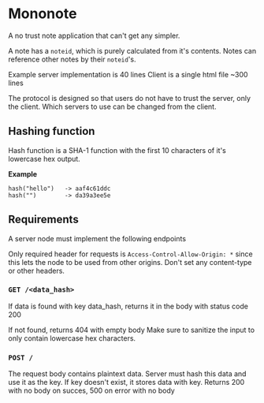 # Mononote

A no trust note application that can't get any simpler.

A note has a `noteid`, which is purely calculated from it's contents.
Notes can reference other notes by their `noteid`'s.

Example server implementation is 40 lines
Client is a single html file ~300 lines

The protocol is designed so that users do not have to trust the server, only the client.
Which servers to use can be changed from the client.

## Hashing function

Hash function is a SHA-1 function with the first 10 characters of it's lowercase hex output.

**Example**

```
hash("hello")   -> aaf4c61ddc
hash("")        -> da39a3ee5e
```

## Requirements

A server node must implement the following endpoints

Only required header for requests is
`Access-Control-Allow-Origin: *`
since this lets the node to be used from other origins.
Don't set any content-type or other headers.

### `GET /<data_hash>`

If data is found with key data_hash, returns it in the body with
status code 200

If not found, returns 404 with empty body
Make sure to sanitize the input to only contain lowercase hex characters.

### `POST /`

The request body contains plaintext data.
Server must hash this data and use it as the key.
If key doesn't exist, it stores data with key.
Returns 200 with no body on succes,
500 on error with no body
